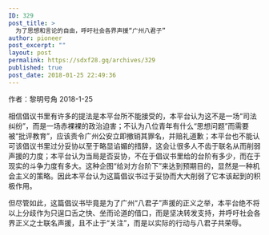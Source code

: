 ```yaml
---
ID: 329
post_title: >
  为了思想和言论的自由，呼吁社会各界声援“广州八君子”
author: pioneer
post_excerpt: ""
layout: post
permalink: https://sdxf28.gq/archives/329
published: true
post_date: 2018-01-25 22:49:36
---
```

作者：黎明号角
2018-1-25

相信倡议书里有许多的提法是本平台所不能接受的，本平台认为这不是一场“司法纠纷”，而是一场赤裸裸的政治迫害；不认为八位青年有什么“思想问题”而需要被“批评教育”，应该责令广州公安立即撤销其罪名，并赔礼道歉；本平台也不能认可该倡议书里过分妥协以至于略显谄媚的措辞，这会让很多人不齿于联名从而削弱声援的力度；本平台认为当局是否妥协，不在于倡议书里给的台阶有多少，而在于现实的斗争力度有多大。这种企图“给对方台阶下”来达到预期目的，显然是一种机会主义的策略。因此本平台认为这篇倡议书过于妥协而大大削弱了它本该起到的积极作用。

但尽管如此，这篇倡议书毕竟是为了广州“八君子”声援的正义之举，本平台绝不将以上分歧作为只逞口舌之快、坐而论道的借口，而是坚决转发支持，并呼吁社会各界正义之士联名声援，且不止于“关注”，而是以实际的行动与八君子共荣辱。
